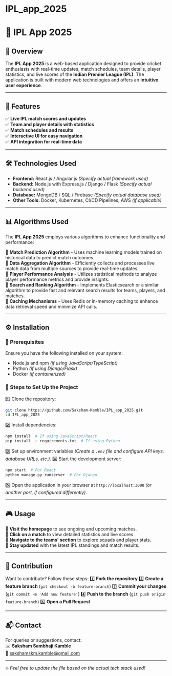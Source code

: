 # IPL_app_2025
# 🏏 IPL App 2025

## 📌 Overview
The **IPL App 2025** is a web-based application designed to provide cricket enthusiasts with real-time updates, match schedules, team details, player statistics, and live scores of the **Indian Premier League (IPL)**. The application is built with modern web technologies and offers an **intuitive user experience**.

---

## 🚀 Features
✅ **Live IPL match scores and updates**  
✅ **Team and player details with statistics**  
✅ **Match schedules and results**  
✅ **Interactive UI for easy navigation**  
✅ **API integration for real-time data**  

---

## 🛠️ Technologies Used
- **Frontend:** React.js / Angular.js *(Specify actual framework used)*
- **Backend:** Node.js with Express.js / Django / Flask *(Specify actual backend used)*
- **Database:** MongoDB / SQL / Firebase *(Specify actual database used)*
- **Other Tools:** Docker, Kubernetes, CI/CD Pipelines, AWS *(if applicable)*

---

## 📊 Algorithms Used
The **IPL App 2025** employs various algorithms to enhance functionality and performance:

🔹 **Match Prediction Algorithm** - Uses machine learning models trained on historical data to predict match outcomes.  
🔹 **Data Aggregation Algorithm** - Efficiently collects and processes live match data from multiple sources to provide real-time updates.  
🔹 **Player Performance Analysis** - Utilizes statistical methods to analyze player performance metrics and provide insights.  
🔹 **Search and Ranking Algorithm** - Implements Elasticsearch or a similar algorithm to provide fast and relevant search results for teams, players, and matches.  
🔹 **Caching Mechanisms** - Uses Redis or in-memory caching to enhance data retrieval speed and minimize API calls.  

---

## ⚙️ Installation
### 🔹 Prerequisites
Ensure you have the following installed on your system:
- Node.js and npm *(if using JavaScript/TypeScript)*
- Python *(if using Django/Flask)*
- Docker *(if containerized)*

### 🔹 Steps to Set Up the Project
1️⃣ Clone the repository:
   ```bash
   git clone https://github.com/Saksham-Kamble/IPL_app_2025.git
   cd IPL_app_2025
   ```
2️⃣ Install dependencies:
   ```bash
   npm install  # If using JavaScript/React
   pip install -r requirements.txt  # If using Python
   ```
3️⃣ Set up environment variables *(Create a `.env` file and configure API keys, database URLs, etc.)*.
4️⃣ Start the development server:
   ```bash
   npm start  # For React
   python manage.py runserver  # For Django
   ```
5️⃣ Open the application in your browser at `http://localhost:3000` *(or another port, if configured differently)*.

---

## 🎮 Usage
📍 **Visit the homepage** to see ongoing and upcoming matches.  
📍 **Click on a match** to view detailed statistics and live scores.  
📍 **Navigate to the teams' section** to explore squads and player stats.  
📍 **Stay updated** with the latest IPL standings and match results.  

---

## 🤝 Contribution
Want to contribute? Follow these steps:
1️⃣ **Fork the repository**
2️⃣ **Create a feature branch** (`git checkout -b feature-branch`)
3️⃣ **Commit your changes** (`git commit -m 'Add new feature'`)
4️⃣ **Push to the branch** (`git push origin feature-branch`)
5️⃣ **Open a Pull Request**

---

## 📬 Contact
For queries or suggestions, contact:  
✉️ **Saksham Sambhaji Kamble**  
📧 [sakshamskm.kamble@gmail.com](mailto:sakshamskm.kamble@gmail.com)  

---

🔥 *Feel free to update the file based on the actual tech stack used!*




